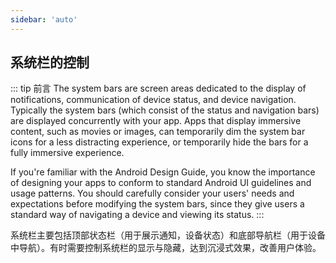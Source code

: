 ```yaml
---
sidebar: 'auto'
---
```

## 系统栏的控制
::: tip 前言
 The system bars are screen areas dedicated to the display of notifications, communication of device status, and device navigation. Typically the system bars (which consist of the status and navigation bars) are displayed concurrently with your app. Apps that display immersive content, such as movies or images, can temporarily dim the system bar icons for a less distracting experience, or temporarily hide the bars for a fully immersive experience.

If you're familiar with the Android Design Guide, you know the importance of designing your apps to conform to standard Android UI guidelines and usage patterns. You should carefully consider your users' needs and expectations before modifying the system bars, since they give users a standard way of navigating a device and viewing its status.
:::
<p>
系统栏主要包括顶部状态栏（用于展示通知，设备状态）和底部导航栏（用于设备中导航）。有时需要控制系统栏的显示与隐藏，达到沉浸式效果，改善用户体验。
</p>